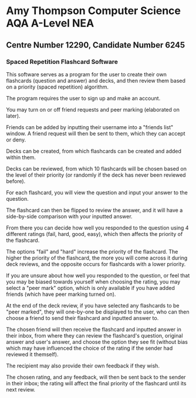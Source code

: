 # Amy Thompson Computer Science AQA A-Level NEA

## Centre Number 12290, Candidate Number 6245

### Spaced Repetition Flashcard Software

This software serves as a program for the user to create their own flashcards (question and answer) and decks, and then review them based on a priority (spaced repetition) algorithm.

The program requires the user to sign up and make an account.

You may turn on or off friend requests and peer marking (elaborated on later). 

Friends can be added by inputting their username into a "friends list" window. A friend request will then be sent to them, which they can accept or deny. 

Decks can be created, from which flashcards can be created and added within them.

Decks can be reviewed, from which 10 flashcards will be chosen based on the level of their priority (or randomly if the deck has never been reviewed before).

For each flashcard, you will view the question and input your answer to the question.

The flashcard can then be flipped to review the answer, and it will have a side-by-side comparison with your inputted answer.

From there you can decide how well you responded to the question using 4 different ratings (fail, hard, good, easy), which then affects the priority of the flashcard.

The options "fail" and "hard" increase the priority of the flashcard. The higher the priority of the flashcard, the more you will come across it during deck reviews, and the opposite occurs for flashcards with a lower priority. 

If you are unsure about how well you responded to the question, or feel that you may be biased towards yourself when choosing the rating, you may select a "peer mark" option, which is only available if you have added friends (which have peer marking turned on).

At the end of the deck review, if you have selected any flashcards to be "peer marked", they will one-by-one be displayed to the user, who can then choose a friend to send their flashcard and inputted answer to. 

The chosen friend will then receive the flashcard and inputted answer in their inbox, from where they can review the flashcard's question, original answer and user's answer, and choose the option they see fit (without bias which may have influenced the choice of the rating if the sender had reviewed it themself).

The recipient may also provide their own feedback if they wish.

The chosen rating, and any feedback, will then be sent back to the sender in their inbox; the rating will affect the final priority of the flashcard until its next review. 

